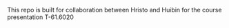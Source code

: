 
This repo is built for collaboration between Hristo 
and Huibin for the course presentation T-61.6020 
